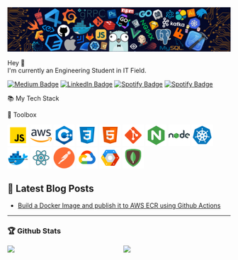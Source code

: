 <img src="./assets/media/header_.png">

<p>Hey 👋<br>
I'm currently an Engineering Student in IT Field. </p>



<p> 
<!-- Medium Badge -->
<a href="https://medium.com/@serbis"><img src="https://img.shields.io/badge/-@WINOFFRG-0A0A0A?style=flat-square&amp;labelColor=0A0A0A&amp;logo=Medium&amp;link=https://winoffrg.medium.com/" alt="Medium Badge"></a>
<!-- Linkedin Badge -->
<a href="https://www.linkedin.com/in/serbis/"><img src="https://img.shields.io/badge/-@WINOFFRG-0077B5?style=flat-square&amp;labelColor=0077B5&amp;logo=LinkedIn&amp;link=https://www.linkedin.com/in/WINOFFRG/" alt="LinkedIn Badge"></a>
</a> <a href="https://open.spotify.com/user/1235099575"><img src="https://img.shields.io/badge/-@Rohan%20Gupta-1ED760?style=flat-square&amp;labelColor=fff&amp;logo=Spotify&amp;link=https://open.spotify.com/user/1235099575" alt="Spotify Badge"></a>
<a href="https://open.spotify.com/user/1235099575"><img src="https://img.shields.io/badge/-@Rohan%20Gupta-1ED760?style=flat-square&amp;labelColor=fff&amp;logo=Gmail&amp;link=https://open.spotify.com/user/1235099575" alt="Spotify Badge"></a>
</p>

📚 My Tech Stack



🧰 Toolbox  

<p>
<img src="./assets/javascript.svg" alt="JavaScript Logo" width="48" height="48"/>
<img src="./assets/amazon-web-services.svg" alt="JavaScript Logo" width="48" height="48"/>
<img src="./assets/c++.svg" alt="JavaScript Logo" width="48" height="48"/>
<img src="./assets/css3.svg" alt="JavaScript Logo" width="48" height="48"/>
<img src="./assets/html-5.svg" alt="JavaScript Logo" width="48" height="48"/>
<img src="./assets/git.svg" alt="JavaScript Logo" width="48" height="48"/>
<img src="./assets/nginx.svg" alt="JavaScript Logo" width="48" height="48"/>
<img src="./assets/nodejs.svg" alt="JavaScript Logo" width="48" height="48"/>
<img src="./assets/kubernetes.svg" alt="JavaScript Logo" width="48" height="48"/>
<img src="./assets/docker.svg" alt="JavaScript Logo" width="48" height="48"/>
<img src="./assets/react.svg" alt="JavaScript Logo" width="48" height="48"/>
<img src="./assets/postman.png" alt="JavaScript Logo" width="48" height="48"/>
<img src="./assets/google-cloud.svg" alt="JavaScript Logo" width="48" height="48"/>
<img src="./assets/google-cloud-platform.svg" alt="JavaScript Logo" width="48" height="48"/>
<img src="./assets/mongodb.svg" alt="JavaScript Logo" width="48" height="48"/>
</p>

## 📝 Latest Blog Posts

<!-- BLOG-POST-LIST:START -->
- [Build a Docker Image and publish it to AWS ECR using Github Actions](https://winoffrg.medium.com/build-a-docker-image-and-publish-it-to-aws-ecr-using-github-actions-f20accd774c3)
<!-- BLOG-POST-LIST:END -->

-----

### 🏆 Github Stats

<img  src="https://github-readme-stats.vercel.app/api?username=WINOFFRG&show_assets=true&hide_border=true&theme=dark" width="48%" align="right" >
<img  src="https://github-readme-streak-stats.herokuapp.com/?user=WINOFFRG&theme=dark" width="48%" >
